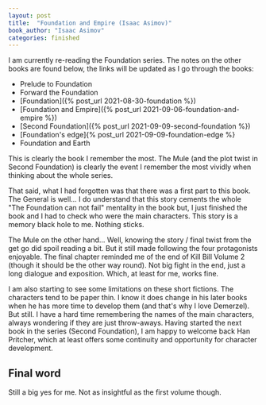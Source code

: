 ```yaml
---
layout: post
title:  "Foundation and Empire (Isaac Asimov)"
book_author: "Isaac Asimov"
categories: finished
---
```


I am currently re-reading the Foundation series. The notes on the other books are found below, the links will be updated as I go through the books:

- Prelude to Foundation
- Forward the Foundation
- [Foundation]({% post_url 2021-08-30-foundation %})
- [Foundation and Empire]({% post_url 2021-09-06-foundation-and-empire %})
- [Second Foundation]({% post_url 2021-09-09-second-foundation %})
- [Foundation's edge]{% post_url 2021-09-09-foundation-edge %}
- Foundation and Earth


This is clearly the book I remember the most. The Mule (and the plot twist in Second Foundation) is clearly the event I remember the most vividly when thinking about the whole series.

That said, what I had forgotten was that there was a first part to this book. The General is well... I do understand that this story cements the whole "The Foundation can not fail" mentality in the book but, I just finished the book and I had to check who were the main characters. This story is a memory black hole to me. Nothing sticks.

The Mule on the other hand... Well, knowing the story / final twist from the get go did spoil reading a bit. But it still made following the four protagonists enjoyable. The final chapter reminded me of the end of Kill Bill Volume 2 (though it should be the other way round). Not big fight in the end, just a long dialogue and exposition. Which, at least for me, works fine.

I am also starting to see some limitations on these short fictions. The characters tend to be paper thin. I know it does change in his later books when he has more time to develop them (and that's why I love Demerzel). But still. I have a hard time remembering the names of the main characters, always wondering if they are just throw-aways. Having started the next book in the series (Second Foundation), I am happy to welcome back Han Pritcher, which at least offers some continuity and opportunity for character development.

## Final word

Still a big yes for me. Not as insightful as the first volume though.